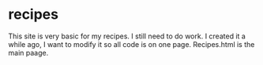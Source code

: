 # recipes
This site is very basic for my recipes. I still need to do work. I created it a while ago, I want to modify it so all code is on one page. Recipes.html is the main paage.
